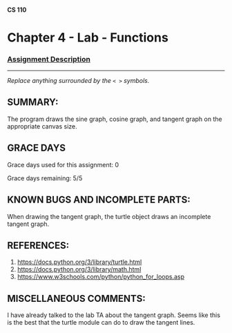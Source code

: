 #### CS 110
# Chapter 4 - Lab - Functions

### [Assignment Description](https://docs.google.com/document/d/1V20D_upUX4MO8YmskKlRB25Yu2pCEv3-h8z4EAfrSno/edit?usp=sharing)

***

_Replace anything surrounded by the `< >` symbols._

## SUMMARY:
 The program draws the sine graph, cosine graph, and tangent graph on the appropriate canvas size.

## GRACE DAYS
Grace days used for this assignment: 0

Grace days remaining: 5/5

## KNOWN BUGS AND INCOMPLETE PARTS:
 When drawing the tangent graph, the turtle object draws an incomplete tangent graph.

## REFERENCES:
 1. https://docs.python.org/3/library/turtle.html
 2. https://docs.python.org/3/library/math.html
 3. https://www.w3schools.com/python/python_for_loops.asp

## MISCELLANEOUS COMMENTS:
 I have already talked to the lab TA about the tangent graph. Seems like this is the best that the turtle module can do to draw the tangent lines. 
